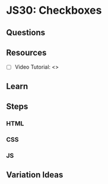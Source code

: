 # JS30: Checkboxes

## Questions

## Resources

- [ ] Video Tutorial: <>

## Learn

## Steps

### HTML

### CSS

### JS

## Variation Ideas
